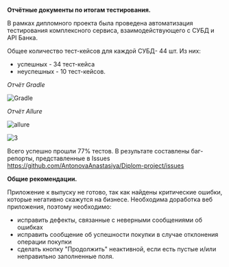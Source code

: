 **Отчётные документы по итогам тестирования.**

В рамках дипломного проекта была проведена автоматизация тестирования комплексного сервиса, взаимодействующего с СУБД и API Банка.

Общее количество тест-кейсов для каждой СУБД- 44 шт. Из них:
- успешных - 34 тест-кейса
- неуспешных - 10 тест-кейсов.

*Отчёт Gradle*

![Gradle](https://user-images.githubusercontent.com/96870104/180936741-30b9328b-f7a2-4433-9eb5-bdcda2f9bff8.png)


*Отчёт Allure*

![allure](https://user-images.githubusercontent.com/96870104/180940071-b430ddd2-8026-4c55-97ec-88828771e72d.png)



![3](https://user-images.githubusercontent.com/96870104/180940972-7c8471d2-dbf9-494d-b6e6-6c4a0b30ad30.png)


Всего успешно прошли 77% тестов.
В результате составлены баг-репорты, представленные в Issues https://github.com/AntonovaAnastasiya/Diplom-project/issues


**Общие рекомендации.**

Приложение к выпуску не готово, так как найдены критические ошибки, которые негативно скажутся на бизнесе. Необходима доработка веб приложения, поэтому необходимо:
- исправить дефекты, связанные с неверными сообщениями об ошибках
- исправить сообщение об успешности покупки в случае отклонения операции покупки
- сделать кнопку "Продолжить" неактивной, если есть пустые и/или неправильно заполненные поля.
